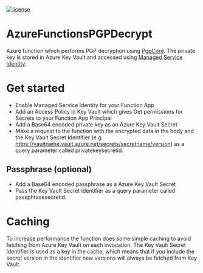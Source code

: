 [![license](https://img.shields.io/github/license/lfalck/AzureFunctionsPGPDecrypt.svg)]()
# AzureFunctionsPGPDecrypt
Azure function which performs PGP decryption using [PgpCore](https://github.com/mattosaurus/PgpCore). The private key is stored in Azure Key Vault and accessed using [Managed Service Identity](https://docs.microsoft.com/en-us/azure/app-service/app-service-managed-service-identity).

# Get started
* Enable Managed Service Identity for your Function App
* Add an Access Policy in Key Vault which gives Get permissions for Secrets to your Function App Principal
* Add a Base64 encoded private key as an Azure Key Vault Secret
* Make a request to the function with the encrypted data in the body and the Key Vault Secret Identifier (e.g. https://vaultname.vault.azure.net/secrets/secretname/version) as a query parameter called privatekeysecretid.

## Passphrase (optional)
* Add a Base64 encoded passphrase as a Azure Key Vault Secret
* Pass the Key Vault Secret Identifier as a query parameter called passphrasesecretid.

# Caching
To increase performance the function does some simple caching to avoid fetching from Azure Key Vault on each invocation. The Key Vault Secret Identifier is used as a key in the cache, which means that if you include the secret version in the identifier new versions will always be fetched from Key Vault.
